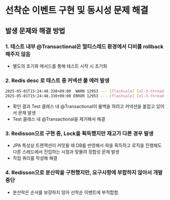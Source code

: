 # 선착순 이벤트 구현 및 동시성 문제 해결

## 발생 문제와 해결 방법

### 1. 테스트 내부 @Transactional은 멀티스레드 환경에서 디비를 rollback 해주지 않음<br>

- 별도의 초기화 메서드를 통해 테스트 시작 시 초기화

### 2. Redis desc 로 테스트 중 커넥션 풀 에러 발생

```bash
2025-05-01T15:24:48.330+09:00  WARN 12953 --- [flashsale] [ol-3-thread-100] o.h.engine.jdbc.spi.SqlExceptionHelper   : SQL Error: 0, SQLState: null
2025-05-01T15:24:48.330+09:00 ERROR 12953 --- [flashsale] [ol-3-thread-100] o.h.engine.jdbc.spi.SqlExceptionHelper   : HikariPool-1 - Connection is not available, request timed out after 30000ms (total=100, active=100, idle=0, waiting=0)
```

- 확인 결과 Test 클래스 내 @Transactional이 롤백을 하려고 커넥션을 붙잡고 있어서 문제 발생
- Test 클래스 내 @Transactional을 제거해서 해결

### 3. Redisson으로 구현 중, Lock을 획득했지만 재고가 다른 경우 발생

- JPA 특성상 트랜잭션이 커밋될 때 DB를 반영해서 락을 획득하고 로직을 진행해도 다른 스레드에서 진입하는 시점과 맞물려 정합성 문제 발생
- 직접 쿼리를 작성해 해결

### 4. Redisson으로 분산락을 구현했지만, 요구사항에 부합하지 않아서 개발 중단

- 분산락은 순서를 보장하지 않아 선착순 이벤트에 부적합함.